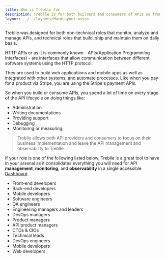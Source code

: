 ```yaml
---
title: Who is Treblle for
description: Treblle is for both builders and consumers of APIs so from DevOps teams to startups will have real value from having Treblle for monitor and observing their APIs
layout: ../../layouts/MainLayout.astro
---
```


Treblle was designed for both non-technical roles that monitor, analyze and manage APIs, and technical roles that build, ship and maintain them on daily basis.

HTTP APIs or as it is commonly known - APIs(Application Programming Interfaces) - are interfaces that allow communication between different software systems using the HTTP protocol.

They are used to build web applicatiions and mobile apps as well as integrated with other systems, and automate processes. Like when you pay for a product via Stripe, you are using the Stripe's payment APIs.

So when you build or consume APIs, you spend a lot of time on every stage of the API lifecycle on doing things like:

* Administration
* Writing documentations
* Providing support
* Debugging
* Monitoring or measuring

> Treblle allows both API providers and consumers to focus on their business implementation and leave the API management and observability to Treblle.

If your role is one of the following listed below, Treblle is a great tool to have in your arsenal as it consolidates everything you will need for API **management**, **monitoring**, and **observability** in a single accessible [Dashboard](/en/dashboard).

* Front-end developers
* Back-end developers
* Mobile developers
* Software engineers
* QA engineers
* Engineering managers and leaders
* DevOps managers
* Product managers
* API product managers
* CTOs & CIOs
* Technical leads
* DevOps engineers
* Mobile developers
* Web developers
